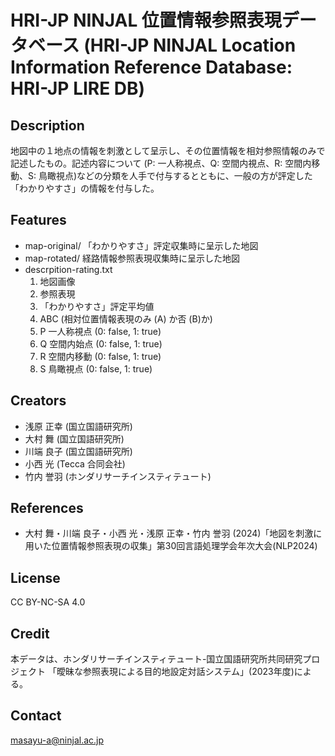 # HRI-JP NINJAL 位置情報参照表現データベース (HRI-JP NINJAL Location Information Reference Database: HRI-JP LIRE DB)

## Description

地図中の１地点の情報を刺激として呈示し、その位置情報を相対参照情報のみで記述したもの。記述内容について (P: 一人称視点、Q: 空間内視点、R: 空間内移動、S: 鳥瞰視点)などの分類を人手で付与するとともに、一般の方が評定した「わかりやすさ」の情報を付与した。

## Features

- map-original/ 「わかりやすさ」評定収集時に呈示した地図
- map-rotated/ 経路情報参照表現収集時に呈示した地図
- descrpition-rating.txt
  1. 地図画像
  2. 参照表現
  3. 「わかりやすさ」評定平均値
  4. ABC (相対位置情報表現のみ (A) か否 (B)か)
  5. P 一人称視点 (0: false, 1: true)
  6. Q 空間内始点 (0: false, 1: true)
  7. R 空間内移動 (0: false, 1: true)
  8. S 鳥瞰視点 (0: false, 1: true)
  
## Creators

- 浅原 正幸 (国立国語研究所)
- 大村 舞 (国立国語研究所)
- 川端 良子 (国立国語研究所)
- 小西 光 (Tecca 合同会社)
- 竹内 誉羽 (ホンダリサーチインスティテュート)

## References

- 大村 舞・川端 良子・小西 光・浅原 正幸・竹内 誉羽 (2024)「地図を刺激に用いた位置情報参照表現の収集」第30回言語処理学会年次大会(NLP2024)

## License

CC BY-NC-SA 4.0 

## Credit

本データは、ホンダリサーチインスティテュート-国立国語研究所共同研究プロジェクト
「曖昧な参照表現による目的地設定対話システム」(2023年度)による。

## Contact

masayu-a@ninjal.ac.jp
